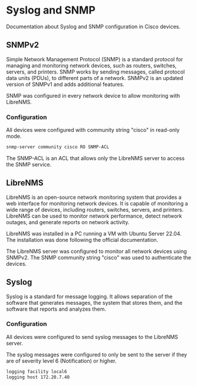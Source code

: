 # Syslog and SNMP

Documentation about Syslog and SNMP configuration in Cisco devices.

## SNMPv2

Simple Network Management Protocol (SNMP) is a standard protocol for managing and monitoring network devices, such as routers, switches, servers, and printers. SNMP works by sending messages, called protocol data units (PDUs), to different parts of a network. SNMPv2 is an updated version of SNMPv1 and adds additional features.

SNMP was configured in every network device to allow monitoring with LibreNMS.

### Configuration

All devices were configured with community string "cisco" in read-only mode.

```bash	
snmp-server community cisco RO SNMP-ACL 
```

The SNMP-ACL is an ACL that allows only the LibreNMS server to access the SNMP service.

## LibreNMS

LibreNMS is an open-source network monitoring system that provides a web interface for monitoring network devices. It is capable of monitoring a wide range of devices, including routers, switches, servers, and printers. LibreNMS can be used to monitor network performance, detect network outages, and generate reports on network activity.

LibreNMS was installed in a PC running a VM with Ubuntu Server 22.04. The installation was done following the official documentation.

The LibreNMS server was configured to monitor all network devices using SNMPv2. The SNMP community string "cisco" was used to authenticate the devices.

## Syslog

Syslog is a standard for message logging. It allows separation of the software that generates messages, the system that stores them, and the software that reports and analyzes them.

### Configuration

All devices were configured to send syslog messages to the LibreNMS server.

The syslog messages were configured to only be sent to the server if they are of severity level 6 (Notification) or higher.

```bash
logging facility local6
logging host 172.20.7.40
```
